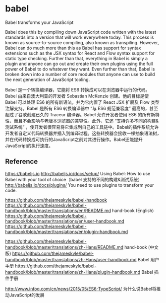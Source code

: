 # babel

Babel transforms your JavaScript

Babel does this by compiling down JavaScript code written with the latest standards into a version that will work everywhere today. This process is known as source-to-source compiling, also known as transpiling.
However, Babel can do much more than this as Babel has support for syntax extensions such as the JSX syntax for React and Flow syntax support for static type checking.
Further than that, everything in Babel is simply a plugin and anyone can go out and create their own plugins using the full power of Babel to do whatever they want.
Even further than that, Babel is broken down into a number of core modules that anyone can use to build the next generation of JavaScript tooling.

Babel 是一个转换编译器，它能将 ES6 转换成可以在浏览器中运行的代码。Babel 由来自澳大利亚的开发者 Sebastian McKenzie 创建。他的目标是使 Babel 可以处理 ES6 的所有新语法，并为它内置了 React JSX 扩展及 Flow 类型注解支持。Babel 是所有 ES6 转换编译器中 “与 ES6 规范兼容度” 最高的，甚至超过了谷歌创建已久的 Traceur 编译器。Babel 允许开发者使用 ES6 的所有新特性，而且不会影响与老版本浏览器的兼容性。此外，它还 “支持许多不同的构建&测试系统” ，使开发者很容易将它集成到自己的工具链中。Babel的插件系统允许开发者自定义代码转换器并插入到编译过程。这些转换器会接收一棵抽象语法树，并在代码转换成可执行的JavaScript之前对其进行操作。Babel还能提升JavaScript的执行速度。

## Reference

https://babeljs.io
http://babeljs.io/docs/setup/  Using Babel: How to use Babel with your tool of choice（babel 支持的不同的构建&测试系统）
http://babeljs.io/docs/plugins/  You need to use plugins to transform your code. 

https://github.com/thejameskyle/babel-handbook 
https://github.com/thejameskyle/babel-handbook/blob/master/translations/en/README.md  hand-book (English)
https://github.com/thejameskyle/babel-handbook/blob/master/translations/en/user-handbook.md 
https://github.com/thejameskyle/babel-handbook/blob/master/translations/en/plugin-handbook.md

https://github.com/thejameskyle/babel-handbook/blob/master/translations/zh-Hans/README.md   hand-book (中文版)
https://github.com/thejameskyle/babel-handbook/blob/master/translations/zh-Hans/user-handbook.md  Babel 用户手册
https://github.com/thejameskyle/babel-handbook/blob/master/translations/zh-Hans/plugin-handbook.md  Babel 插件手册

http://www.infoq.com/cn/news/2015/05/ES6-TypeScript/  为什么说Babel将推动JavaScript的发展
